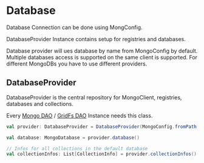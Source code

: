 # Database

Database Connection can be done using MongConfig.

DatabaseProvider Instance contains setup for registries and databases.

Database provider will ues database by name from MongoConfig by default.
Multiple databases access is supported on the same client is supported. For different MongoDBs you have to use different providers.

## DatabaseProvider
DatabaseProvider is the central repository for MongoClient, registries, databases and collections.

Every [Mongo DAO](../mongo-dao/index.md) / [GridFs DAO](../gridfs-dao/index.md) Instance needs this class.

```scala
val provider: DatabaseProvider = DatabaseProvider(MongoConfig.fromPath())

val database: MongoDatabase = provider.database()

// Infos for all collections in the default database
val collectionInfos: List[CollectionInfo] = provider.collectionInfos()
```